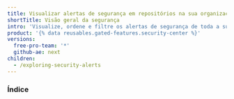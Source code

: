 ```yaml
---
title: Visualizar alertas de segurança em repositórios na sua organização
shortTitle: Visão geral da segurança
intro: 'Visualize, ordene e filtre os alertas de segurança de toda a sua organização em um só lugar.'
product: '{% data reusables.gated-features.security-center %}'
versions:
  free-pro-team: '*'
  github-ae: next
children:
  - /exploring-security-alerts
---
```

### Índice
